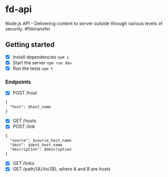 # fd-api
Node.js API - Delivering content to server outside through various levels of security. #filetransfer

## Getting started
- [X] Install dependencies `npm i`
- [X] Start the server `npm run dev`
- [X] Run the tests `npm t`

### Endpoints
- [X] POST /host
```
{
  "host": $host_name
}
```
- [X] GET /hosts
- [X] POST /link
```
{
  "source": $source_host_name
  "dest": $dest_host_name
  "description": $description
}
```
- [X] GET /links
- [X] GET /path/{A}/to/{B}, where A and B are hosts
